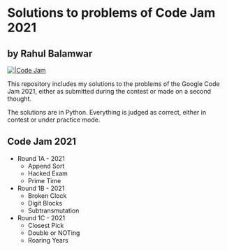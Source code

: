 # Solutions to problems of Code Jam 2021
## by Rahul Balamwar

[![|Code Jam](https://atharvamarcom.com/wp-content/uploads/2019/03/l2-1.png)](https://www.linkedin.com/in/whorahul)


This repository includes my solutions to the problems of the Google Code Jam 2021, either as submitted during the contest or made on a second thought.

The solutions are in Python. Everything is judged as correct, either in contest or under practice mode.

## Code Jam 2021
- Round 1A - 2021
  - Append Sort
  - Hacked Exam
  - Prime Time
- Round 1B - 2021
  - Broken Clock
  - Digit Blocks
  - Subtransmutation
- Round 1C - 2021
  - Closest Pick
  - Double or NOTing
  - Roaring Years